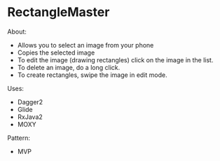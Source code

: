 # RectangleMaster
  
About:
-  Allows you to select an image from your phone
-  Copies the selected image
-  To edit the image (drawing rectangles) click on the image in the list.
-  To delete an image, do a long click.
-  To create rectangles, swipe the image in edit mode.

Uses:
-  Dagger2
-  Glide
-  RxJava2
-  MOXY

Pattern:
-  MVP
